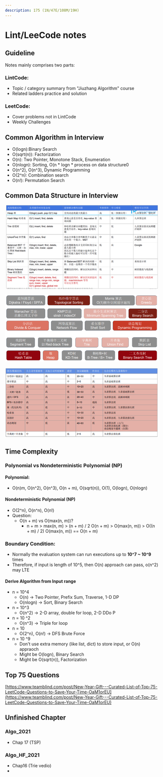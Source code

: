 ```yaml
---
description: 175 (1N/47E/108M/19H)
---
```


# Lint/LeeCode notes

## Guideline 

Notes mainly comprises two parts:

### LintCode:

* Topic / category summary from "Jiuzhang Algorithm" course
* Related ladders practice and solution 

### LeetCode:

* Cover problems not in LintCode
* Weekly Challenges

## Common Algorithm in Interview

* O\(logn\):Binary Search
* O\(sqrt\(n\)\): Factorization
* O\(n\): Two Pointer, Monotone Stack, Enumeration
* O\(nlogn\): Sorting, O\(n \* logn \* process on data structure0
* O\(n^2\), O\(n^3\), Dynamic Programming
* O\(2^n\): Combination search
* O\(n!\): Permutation Search 

## Common Data Structure in Interview

![](.gitbook/assets/screen-shot-2021-04-26-at-11.00.34-pm.png)

![](.gitbook/assets/screen-shot-2021-05-02-at-11.40.34-pm.png)

![](.gitbook/assets/screen-shot-2021-05-02-at-11.41.07-pm.png)

## Time Complexity

### Polynomial vs Nondeterministic Polynomial \(NP\)

#### Polynomial: 

* O\(n\)m, O\(n^2\), O\(n^3\), O\(n + m\), O\(sqrt\(n\)\), O\(1\), O\(logn\), O\(nlogn\)

#### Nondeterministic Polynomial \(NP\)

* O\(2^n\), O\(n^n\), O\(n!\)
* Question: 
  * O\(n + m\) vs O\(max\(n, m\)\)?
    * n + m  &gt; max\(n, m\) &gt; \(n + m\) / 2 O\(n + m\) &gt; O\(max\(n, m\)\) &gt; O\(\(n + m\) / 2\) O\(max\(n, m\)\) == O\(n + m\)

### Boundary Condition:

* Normally the evaluation system can run executions up to **10^7 ~ 10^9** times
* Therefore, if input is length of 10^5, then O\(n\) approach can pass, o\(n^2\) may LTE

#### Derive Algorithm from Input range

* n = 10^4
  * O\(n\) -&gt; Two Pointer, Prefix Sum, Traverse, 1-D DP
  * O\(nlogn\) -&gt; Sort, Binary Search
* n = 10^3
  * O\(n^2\) -&gt; 2-D array, double for loop, 2-D DDo P
* n = 10 ^2
  * O\(n^3\) -&gt; Triple for loop
* n = 10
  * O\(2^n\), O\(n!\) -&gt; DFS Brute Force
* n = 10 ^9
  * Don't use extra memory \(like list, dict\) to store input, or O\(n\) appraoch
  * Might be O\(logn\), Binary Search
  * Might be O\(sqrt\(n\)\), Factorization

## Top 75 Questions

[https://www.teamblind.com/post/New-Year-Gift---Curated-List-of-Top-75-LeetCode-Questions-to-Save-Your-Time-OaM1orEU](https://www.teamblind.com/post/New-Year-Gift---Curated-List-of-Top-75-LeetCode-Questions-to-Save-Your-Time-OaM1orEU)

## Unfinished Chapter

### Algo\_2021

* Chap 17 \(TSP\)

### Algo\_HF\_2021

* Chap16 \(Trie vedio\)
* 
